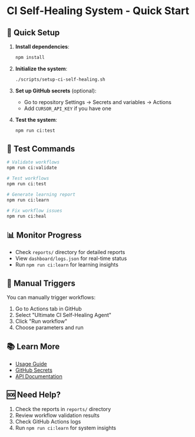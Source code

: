 # CI Self-Healing System - Quick Start

## 🚀 Quick Setup

1. **Install dependencies**:

   ```bash
   npm install
   ```

2. **Initialize the system**:

   ```bash
   ./scripts/setup-ci-self-healing.sh
   ```

3. **Set up GitHub secrets** (optional):
   - Go to repository Settings → Secrets and variables → Actions
   - Add `CURSOR_API_KEY` if you have one

4. **Test the system**:
   ```bash
   npm run ci:test
   ```

## 🧪 Test Commands

```bash
# Validate workflows
npm run ci:validate

# Test workflows
npm run ci:test

# Generate learning report
npm run ci:learn

# Fix workflow issues
npm run ci:heal
```

## 📊 Monitor Progress

- Check `reports/` directory for detailed reports
- View `dashboard/logs.json` for real-time status
- Run `npm run ci:learn` for learning insights

## 🔧 Manual Triggers

You can manually trigger workflows:

1. Go to Actions tab in GitHub
2. Select "Ultimate CI Self-Healing Agent"
3. Click "Run workflow"
4. Choose parameters and run

## 📚 Learn More

- [Usage Guide](docs/ci-self-healing-usage.md)
- [GitHub Secrets](docs/github-secrets.md)
- [API Documentation](docs/api-documentation.md)

## 🆘 Need Help?

1. Check the reports in `reports/` directory
2. Review workflow validation results
3. Check GitHub Actions logs
4. Run `npm run ci:learn` for system insights
